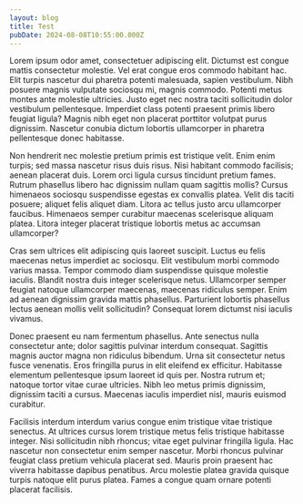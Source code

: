 ```yaml
---
layout: blog
title: Test
pubDate: 2024-08-08T10:55:00.000Z
---
```


Lorem ipsum odor amet, consectetuer adipiscing elit. Dictumst est congue mattis consectetur molestie. Vel erat congue eros commodo habitant hac. Elit turpis nascetur dui pharetra potenti malesuada, sapien vestibulum. Nibh posuere magnis vulputate sociosqu mi, magnis commodo. Potenti metus montes ante molestie ultricies. Justo eget nec nostra taciti sollicitudin dolor vestibulum pellentesque. Imperdiet class potenti praesent primis libero feugiat ligula? Magnis nibh eget non placerat porttitor volutpat purus dignissim. Nascetur conubia dictum lobortis ullamcorper in pharetra pellentesque donec habitasse.

Non hendrerit nec molestie pretium primis est tristique velit. Enim enim turpis; sed massa nascetur risus duis risus. Nisi habitant commodo facilisis; aenean placerat duis. Lorem orci ligula cursus tincidunt pretium fames. Rutrum phasellus libero hac dignissim nullam quam sagittis mollis? Cursus himenaeos sociosqu suspendisse egestas ex convallis platea. Velit dis taciti posuere; aliquet felis aliquet diam. Litora ac tellus justo arcu ullamcorper faucibus. Himenaeos semper curabitur maecenas scelerisque aliquam platea. Litora integer placerat tristique lobortis metus ac accumsan ullamcorper?

Cras sem ultrices elit adipiscing quis laoreet suscipit. Luctus eu felis maecenas netus imperdiet ac sociosqu. Elit vestibulum morbi commodo varius massa. Tempor commodo diam suspendisse quisque molestie iaculis. Blandit nostra duis integer scelerisque netus. Ullamcorper semper feugiat natoque ullamcorper maecenas, maecenas ridiculus semper. Enim ad aenean dignissim gravida mattis phasellus. Parturient lobortis phasellus lectus aenean mollis velit sollicitudin? Consequat lorem dictumst nisi iaculis vivamus.

Donec praesent eu nam fermentum phasellus. Ante senectus nulla consectetur ante; dolor sagittis pulvinar interdum consequat. Sagittis magnis auctor magna non ridiculus bibendum. Urna sit consectetur netus fusce venenatis. Eros fringilla purus in elit eleifend ex efficitur. Habitasse elementum pellentesque ipsum laoreet id quis per. Nostra rutrum et; natoque tortor vitae curae ultricies. Nibh leo metus primis dignissim, dignissim taciti a cursus. Maecenas iaculis imperdiet nisl, mauris euismod curabitur.

Facilisis interdum interdum varius congue enim tristique vitae tristique senectus. At ultrices cursus lorem tristique metus felis tristique habitasse integer. Nisi sollicitudin nibh rhoncus; vitae eget pulvinar fringilla ligula. Hac nascetur non consectetur enim semper nascetur. Morbi rhoncus pulvinar feugiat class pretium vehicula placerat sed. Mauris proin praesent hac viverra habitasse dapibus penatibus. Arcu molestie platea gravida quisque turpis natoque elit purus platea. Fames a congue quam ornare potenti placerat facilisis.
